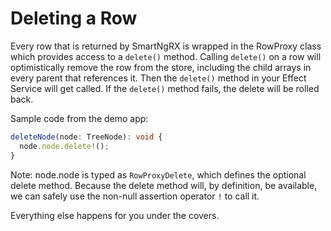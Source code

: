 # Deleting a Row

Every row that is returned by SmartNgRX is wrapped in the RowProxy class which provides access to a `delete()` method. Calling `delete()` on a row will optimistically remove the row from the store, including the child arrays in every parent that references it. Then the `delete()` method in your Effect Service will get called. If the `delete()` method fails, the delete will be rolled back.

Sample code from the demo app:

```typescript
deleteNode(node: TreeNode): void {
  node.node.delete!();
}
```

Note: node.node is typed as `RowProxyDelete`, which defines the optional delete method. Because the delete method will, by definition, be available, we can safely use the non-null assertion operator `!` to call it.

Everything else happens for you under the covers.
